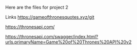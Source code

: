 Here are the files for project 2


Links
https://gameofthronesquotes.xyz/git 


https://thronesapi.com/



https://thronesapi.com/swagger/index.html?urls.primaryName=Game%20of%20Thrones%20API%20v2
